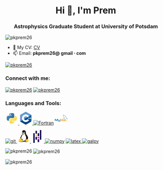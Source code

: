 <h1 align="center">Hi 👋, I'm Prem</h1>
<h3 align="center">Astrophysics Graduate Student at University of Potsdam</h3>

<p align="left"> <img src="https://komarev.com/ghpvc/?username=pkprem26&label=Profile%20views&color=0e75b6&style=flat" alt="pkprem26" /> </p>

- 📄  My CV: [CV](https://github.com/pkprem26/pkprem26/blob/main/PremKumarCV.pdf)
- 📫 Email: **pkprem26\@ gmail $\cdot$ com**

<p align="left"> <a href="https://twitter.com/pkprem26" target="blank"><img src="https://img.shields.io/twitter/follow/pkprem26?logo=twitter&style=for-the-badge" alt="pkprem26" /></a> </p>

<h3 align="left">Connect with me:</h3>
<p align="left">
<a href="https://twitter.com/pkprem26" target="blank"><img align="center" src="https://raw.githubusercontent.com/rahuldkjain/github-profile-readme-generator/master/src/images/icons/Social/twitter.svg" alt="pkprem26" height="30" width="40" /></a>
<a href="https://linkedin.com/in/pkprem26" target="blank"><img align="center" src="https://raw.githubusercontent.com/rahuldkjain/github-profile-readme-generator/master/src/images/icons/Social/linked-in-alt.svg" alt="pkprem26" height="30" width="40" /></a>
</p>

<h3 align="left">Languages and Tools:</h3>
<p align="left"> 
  
  <a href="https://www.python.org" target="_blank" rel="noreferrer"> <img src="https://raw.githubusercontent.com/devicons/devicon/master/icons/python/python-original.svg" alt="python" width="40" height="40"/> </a>
  <a href="https://www.w3schools.com/cpp/" target="_blank" rel="noreferrer"> <img src="https://raw.githubusercontent.com/devicons/devicon/master/icons/cplusplus/cplusplus-original.svg" alt="cplusplus" width="40" height="40"/> </a> 
  <a href="https://fortran-lang.org" target="_blank" rel="noreferrer"> <img src="https://avatars.githubusercontent.com/u/53436240?s=200&v=4" alt="Fortran" width="40" height="40"/></a>
  <a href="https://www.mysql.com/" target="_blank" rel="noreferrer"> <img src="https://raw.githubusercontent.com/devicons/devicon/master/icons/mysql/mysql-original-wordmark.svg" alt="mysql" width="40" height="40"/> </a>

  <a href="https://git-scm.com/" target="_blank" rel="noreferrer"> <img src="https://www.vectorlogo.zone/logos/git-scm/git-scm-icon.svg" alt="git" width="40" height="40"/> </a> <a href="https://www.linux.org/" target="_blank" rel="noreferrer"> <img src="https://raw.githubusercontent.com/devicons/devicon/master/icons/linux/linux-original.svg" alt="linux" width="40" height="40"/> </a>
  <a href="https://pandas.pydata.org/" target="_blank" rel="noreferrer"> <img src="https://raw.githubusercontent.com/devicons/devicon/2ae2a900d2f041da66e950e4d48052658d850630/icons/pandas/pandas-original.svg" alt="pandas" width="40" height="40"/> </a>
  <a href="https://numpy.org/" target="_blank" rel="noreferrer"> <img src="https://numpy.org/images/logo.svg" alt="numpy" width="40" height="40"/></a> 
  <a href="https://www.latex-project.org/" target="_blank" rel="noreferrer"> <img src="https://avatars.githubusercontent.com/u/667583?s=200&v=4" alt="latex" width="40" height="40"/> </a> 
  <a href="https://github.com/jobovy/galpy" target="_blank" rel="noreferrer"> <img src="https://docs.galpy.org/en/v1.5.0/_static/logo-small.png" alt="galpy" width="40" height="40"/></a> 




</p>

<p><img align="left" src="https://github-readme-stats.vercel.app/api/top-langs?username=pkprem26&show_icons=true&locale=en&layout=compact" alt="pkprem26" /></p>

<p>&nbsp;<img align="center" src="https://github-readme-stats.vercel.app/api?username=pkprem26&show_icons=true&locale=en" alt="pkprem26" /></p>

<p><img align="center" src="https://github-readme-streak-stats.herokuapp.com/?user=pkprem26&" alt="pkprem26" /></p>
